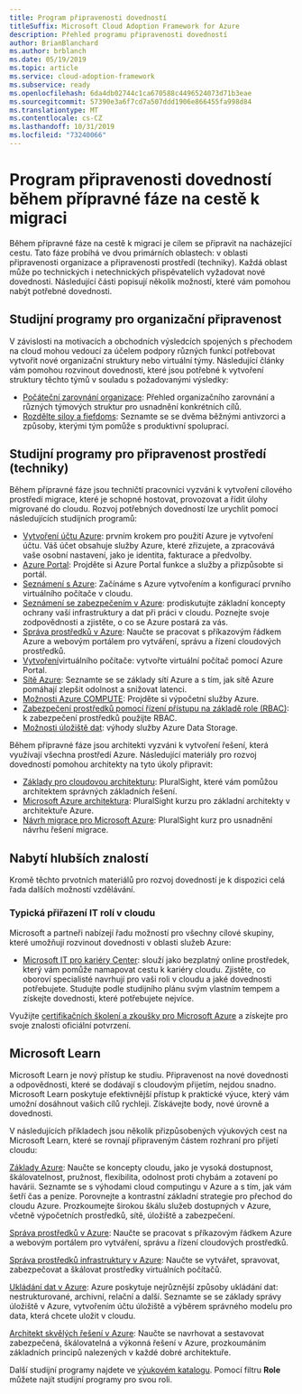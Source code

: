 ```yaml
---
title: Program připravenosti dovedností
titleSuffix: Microsoft Cloud Adoption Framework for Azure
description: Přehled programu připravenosti dovedností
author: BrianBlanchard
ms.author: brblanch
ms.date: 05/19/2019
ms.topic: article
ms.service: cloud-adoption-framework
ms.subservice: ready
ms.openlocfilehash: 6da4db02744c1ca670588c4496524073d71b3eae
ms.sourcegitcommit: 57390e3a6f7cd7a507ddd1906e866455fa998d84
ms.translationtype: MT
ms.contentlocale: cs-CZ
ms.lasthandoff: 10/31/2019
ms.locfileid: "73240066"
---
```

# <a name="skills-readiness-path-during-the-ready-phase-of-a-migration-journey"></a>Program připravenosti dovedností během přípravné fáze na cestě k migraci

Během přípravné fáze na cestě k migraci je cílem se připravit na nacházející cestu. Tato fáze probíhá ve dvou primárních oblastech: v oblasti připravenosti organizace a připravenosti prostředí (techniky). Každá oblast může po technických i netechnických přispěvatelích vyžadovat nové dovednosti. Následující části popisují několik možností, které vám pomohou nabýt potřebné dovednosti.

## <a name="organizational-readiness-learning-paths"></a>Studijní programy pro organizační připravenost

V závislosti na motivacích a obchodních výsledcích spojených s přechodem na cloud mohou vedoucí za účelem podpory různých funkcí potřebovat vytvořit nové organizační struktury nebo virtuální týmy. Následující články vám pomohou rozvinout dovednosti, které jsou potřebné k vytvoření struktury těchto týmů v souladu s požadovanými výsledky:

- [Počáteční zarovnání organizace](./index.md): Přehled organizačního zarovnání a různých týmových struktur pro usnadnění konkrétních cílů.
- [Rozdělte siloy a fiefdoms](../organize/fiefdoms-silos.md): Seznamte se se dvěma běžnými antivzorci a způsoby, kterými tým pomůže s produktivní spoluprací.

## <a name="environmental-technical-readiness-learning-paths"></a>Studijní programy pro připravenost prostředí (techniky)

Během přípravné fáze jsou techničtí pracovníci vyzváni k vytvoření cílového prostředí migrace, které je schopné hostovat, provozovat a řídit úlohy migrované do cloudu. Rozvoj potřebných dovedností lze urychlit pomocí následujících studijních programů:

- [Vytvoření účtu Azure](/learn/modules/create-an-azure-account): prvním krokem pro použití Azure je vytvoření účtu. Váš účet obsahuje služby Azure, které zřizujete, a zpracovává vaše osobní nastavení, jako je identita, fakturace a předvolby.
- [Azure Portal](/learn/modules/tour-azure-portal): Projděte si Azure Portal funkce a služby a přizpůsobte si portál.
- [Seznámení s Azure](/learn/modules/welcome-to-azure): Začínáme s Azure vytvořením a konfigurací prvního virtuálního počítače v cloudu.
- [Seznámení se zabezpečením v Azure](/learn/modules/intro-to-security-in-azure): prodiskutujte základní koncepty ochrany vaší infrastruktury a dat při práci v cloudu. Poznejte svoje zodpovědnosti a zjistěte, o co se Azure postará za vás.
- [Správa prostředků v Azure](/learn/paths/manage-resources-in-azure): Naučte se pracovat s příkazovým řádkem Azure a webovým portálem pro vytváření, správu a řízení cloudových prostředků.
- [Vytvoření](/learn/modules/create-windows-virtual-machine-in-azure)virtuálního počítače: vytvořte virtuální počítač pomocí Azure Portal.
- [Sítě Azure](/learn/modules/intro-to-azure-networking): Seznamte se se základy sítí Azure a s tím, jak sítě Azure pomáhají zlepšit odolnost a snižovat latenci.
- [Možnosti Azure COMPUTE](/learn/modules/intro-to-azure-compute): Projděte si výpočetní služby Azure.
- [Zabezpečení prostředků pomocí řízení přístupu na základě role (RBAC)](/learn/modules/secure-azure-resources-with-rbac): k zabezpečení prostředků použijte RBAC.
- [Možnosti úložiště dat](/learn/modules/intro-to-data-in-azure/index): výhody služby Azure Data Storage.

Během přípravné fáze jsou architekti vyzváni k vytvoření řešení, která využívají všechna prostředí Azure. Následující materiály pro rozvoj dovedností pomohou architekty na tyto úkoly připravit:

- [Základy pro cloudovou architekturu](https://app.pluralsight.com/library/courses/cloud-architecture-foundations): PluralSight, které vám pomůžou architektem správných základních řešení.
- [Microsoft Azure architektura](https://app.pluralsight.com/library/courses/cloud-architecture-foundations): PluralSight kurzu pro základní architekty v architektuře Azure.
- [Návrh migrace pro Microsoft Azure](https://app.pluralsight.com/library/courses/cloud-architecture-foundations): PluralSight kurz pro usnadnění návrhu řešení migrace.

## <a name="deeper-skills-exploration"></a>Nabytí hlubších znalostí

Kromě těchto prvotních materiálů pro rozvoj dovedností je k dispozici celá řada dalších možností vzdělávání.

### <a name="typical-mappings-of-cloud-it-roles"></a>Typická přiřazení IT rolí v cloudu

Microsoft a partneři nabízejí řadu možností pro všechny cílové skupiny, které umožňují rozvinout dovednosti v oblasti služeb Azure:

- [Microsoft IT pro kariéry Center](https://www.microsoft.com/itpro): slouží jako bezplatný online prostředek, který vám pomůže namapovat cestu k kariéry cloudu. Zjistěte, co oboroví specialisté navrhují pro vaši roli v cloudu a jaké dovednosti potřebujete. Studujte podle studijního plánu svým vlastním tempem a získejte dovednosti, které potřebujete nejvíce.

Využijte [certifikačních školení a zkoušky pro Microsoft Azure](https://www.microsoft.com/learning/azure-certification.aspx) a získejte pro svoje znalosti oficiální potvrzení.

## <a name="microsoft-learn"></a>Microsoft Learn

Microsoft Learn je nový přístup ke studiu. Připravenost na nové dovednosti a odpovědnosti, které se dodávají s cloudovým přijetím, nejdou snadno. Microsoft Learn poskytuje efektivnější přístup k praktické výuce, který vám umožní dosáhnout vašich cílů rychleji. Získávejte body, nové úrovně a dovednosti.

V následujících příkladech jsou několik přizpůsobených výukových cest na Microsoft Learn, které se rovnají připraveným částem rozhraní pro přijetí cloudu:

[Základy Azure](learn/paths/azure-for-the-data-engineer/): Naučte se koncepty cloudu, jako je vysoká dostupnost, škálovatelnost, pružnost, flexibilita, odolnost proti chybám a zotavení po havárii.  Seznamte se s výhodami cloud computingu v Azure a s tím, jak vám šetří čas a peníze. Porovnejte a kontrastní základní strategie pro přechod do cloudu Azure. Prozkoumejte širokou škálu služeb dostupných v Azure, včetně výpočetních prostředků, sítě, úložiště a zabezpečení. 

[Správa prostředků v Azure](learn/paths/azure-for-the-data-engineer/): Naučte se pracovat s příkazovým řádkem Azure a webovým portálem pro vytváření, správu a řízení cloudových prostředků.

[Správa prostředků infrastruktury v Azure](learn/paths/administer-infrastructure-resources-in-azure/): Naučte se vytvářet, spravovat, zabezpečovat a škálovat prostředky virtuálních počítačů.

[Ukládání dat v Azure](learn/paths/store-data-in-azure/): Azure poskytuje nejrůznější způsoby ukládání dat: nestrukturované, archivní, relační a další. Seznamte se se základy správy úložiště v Azure, vytvořením účtu úložiště a výběrem správného modelu pro data, která chcete uložit v cloudu.

[Architekt skvělých řešení v Azure](learn/paths/architect-great-solutions-in-azure/): Naučte se navrhovat a sestavovat zabezpečená, škálovatelná a výkonná řešení v Azure, prozkoumáním základních principů nalezených v každé dobré architektuře.

Další studijní programy najdete ve [výukovém katalogu](/learn/browse). Pomocí filtru **Role** můžete najít studijní programy pro svou roli.
